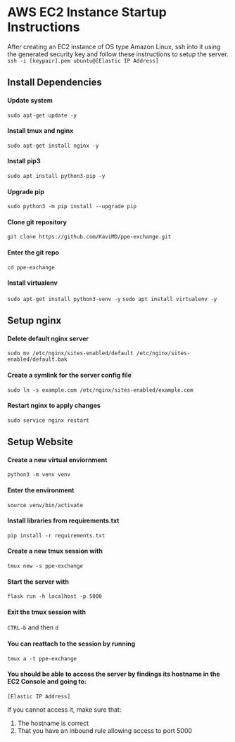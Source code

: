 # AWS EC2 Instance Startup Instructions

After creating an EC2 instance of OS type Amazon Linux, ssh into it using the generated security key and follow these instructions to setup the server.
`ssh -i [keypair].pem ubuntu@[Elastic IP Address]`

## Install Dependencies
#### Update system
`sudo apt-get update -y`

#### Install tmux and nginx
`sudo apt-get install nginx -y`

#### Install pip3
`sudo apt install python3-pip -y`

#### Upgrade pip
`sudo python3 -m pip install --upgrade pip`

#### Clone git repository
`git clone https://github.com/KaviMD/ppe-exchange.git`

#### Enter the git repo
`cd ppe-exchange`

#### Install virtualenv
`sudo apt-get install python3-venv -y`
`sudo apt install virtualenv -y`

## Setup nginx
#### Delete default nginx server
`sudo mv /etc/nginx/sites-enabled/default /etc/nginx/sites-enabled/default.bak`

#### Create a symlink for the server config file
`sudo ln -s example.com /etc/nginx/sites-enabled/example.com`

#### Restart nginx to apply changes
`sudo service nginx restart`

## Setup Website
#### Create a new virtual enviornment
`python3 -m venv venv`

#### Enter the environment
`source venv/bin/activate`

#### Install libraries from requirements.txt
`pip install -r requirements.txt`

#### Create a new tmux session with
`tmux new -s ppe-exchange`

#### Start the server with
`flask run -h localhost -p 5000`

#### Exit the tmux session with
`CTRL-b` and then `d`

#### You can reattach to the session by running
`tmux a -t ppe-exchange`


#### You should be able to access the server by findings its hostname in the EC2 Console and going to:
`[Elastic IP Address]`

If you cannot access it, make sure that:
1. The hostname is correct
3. That you have an inbound rule allowing access to port 5000
